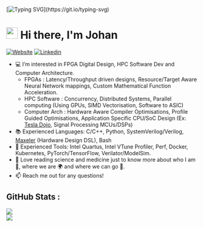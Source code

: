 [![Typing SVG](https://readme-typing-svg.herokuapp.com?font=Courier+new&color=%23808080&size=40&width=800&duration=6969&lines=Welcome+to+my+profile!)](https://git.io/typing-svg)
# <img src="https://raw.githubusercontent.com/iampavangandhi/iampavangandhi/master/gifs/Hi.gif" width="30px"> Hi there, I'm Johan

[![Website](https://img.shields.io/badge/My%20Website-20B2AA?style=for-the-badge)](https://johanjino.github.io/)
[![Linkedin](https://img.shields.io/badge/LinkedIn-blue?style=for-the-badge&logo=linkedin&labelColor=blue&link=https://www.linkedin.com/in/johan-jino-student/)](https://www.linkedin.com/in/johan-jino-student/)

- 💻 I’m interested in FPGA Digital Design, HPC Software Dev and Computer Architecture.
  - FPGAs : Latency/Throughput driven designs, Resource/Target Aware Neural Network mappings, Custom Mathematical Function Acceleration.
  - HPC Software : Concurrency, Distributed Systems, Parallel computing (Using GPUs, SIMD Vectorisation, Software to ASIC)
  - Computer Arch : Hardware Aware Compiler Optimisations, Profile Guided Optimisations, Application Specific CPU/SoC Design (Ex: [Tesla Dojo](https://en.wikipedia.org/wiki/Tesla_Dojo), Signal Processing MCUs/DSPs)
- 📚 Experienced Languages: C/C++, Python, SystemVerilog/Verilog, [Maxeler](https://www.maxeler.com/technology/dataflow-computing/) (Hardware Design DSL), Bash
- 🔬 Experienced Tools: Intel Quartus, Intel VTune Profiler, Perf, Docker, Kubernetes, PyTorch/TensorFlow, Verilator/ModelSim.
- 🌱 Love reading science and medicine just to know more about who I am 👨, where we are 🌍 and where we can go 🚀.
- 📫 Reach me out for any questions!


## GitHub Stats :
![](https://github-readme-stats.vercel.app/api?username=johanjino&theme=gotham&hide_border=false&include_all_commits=false&count_private=true&disable_animations=false)<br/>
![](https://github-readme-streak-stats.herokuapp.com/?user=johanjino&theme=gotham&hide_border=false)<br/>
<!--![](https://github-readme-stats.vercel.app/api/top-langs/?username=johanjino&theme=gotham&hide_border=false&include_all_commits=true&count_private=true&layout=compact)-->
